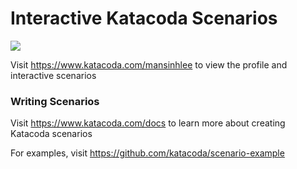 # Interactive Katacoda Scenarios

[![](http://shields.katacoda.com/katacoda/mansinhlee/count.svg)](https://www.katacoda.com/mansinhlee "Get your profile on Katacoda.com")

Visit https://www.katacoda.com/mansinhlee to view the profile and interactive scenarios

### Writing Scenarios
Visit https://www.katacoda.com/docs to learn more about creating Katacoda scenarios

For examples, visit https://github.com/katacoda/scenario-example
